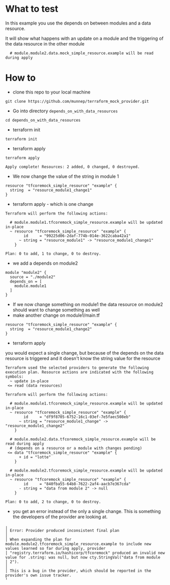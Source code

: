 # What to test

In this example you use the depends on between modules and a data resource. 

It will show what happens with an update on a module and the triggering of the data resource in the other module

```
  # module.module2.data.mock_simple_resource.example will be read during apply
```

# How to

- clone this repo to your local machine

```
git clone https://github.com/munnep/terraform_mock_provider.git
```
- Go into directory `depends_on_with_data_resources`
```
cd depends_on_with_data_resources
```
- terraform init
```
terraform init
```
- terraform apply
```
terraform apply
```
```
Apply complete! Resources: 2 added, 0 changed, 0 destroyed.
```
- We now change the value of the string in module 1

```
resource "tfcoremock_simple_resource" "example" {
  string  = "resource_module1_change1"
}
```
- terraform apply  - which is one change

```
Terraform will perform the following actions:

  # module.module1.tfcoremock_simple_resource.example will be updated in-place
  ~ resource "tfcoremock_simple_resource" "example" {
        id     = "99225d06-2daf-774b-014e-3622caba42a1"
      ~ string = "resource_module1" -> "resource_module1_change1"
    }

Plan: 0 to add, 1 to change, 0 to destroy.
```
- we add a depends on module2

```
module "module2" {
  source = "./module2"
  depends_on = [
    module.module1
  ]
}
```
- If we now change something on module1 the data resource on module2 should want to change something as well
- make another change on module1/main.tf

```
resource "tfcoremock_simple_resource" "example" {
  string  = "resource_module1_change2"
}

```
- terraform apply

you would expect a single change, but because of the depends on the data resource is triggered and it doesn't know the string value for the resource

```
Terraform used the selected providers to generate the following execution plan. Resource actions are indicated with the following symbols:
  ~ update in-place
 <= read (data resources)

Terraform will perform the following actions:

  # module.module1.tfcoremock_simple_resource.example will be updated in-place
  ~ resource "tfcoremock_simple_resource" "example" {
        id     = "df9f8705-6752-16c1-03ef-7e5faec508eb"
      ~ string = "resource_module1_change" -> "resource_module1_change2"
    }

  # module.module2.data.tfcoremock_simple_resource.example will be read during apply
  # (depends on a resource or a module with changes pending)
 <= data "tfcoremock_simple_resource" "example" {
      + id = "lotte"
    }

  # module.module2.tfcoremock_simple_resource.example will be updated in-place
  ~ resource "tfcoremock_simple_resource" "example" {
        id     = "840fba55-64b8-7622-2af4-aacb7e367cda"
      - string = "data from module 2" -> null
    }

Plan: 0 to add, 2 to change, 0 to destroy.
```

- you get an error instead of the only a single change. This is something the developers of the provider are looking at. 

```
╷
│ Error: Provider produced inconsistent final plan
│ 
│ When expanding the plan for module.module2.tfcoremock_simple_resource.example to include new values learned so far during apply, provider
│ "registry.terraform.io/hashicorp/tfcoremock" produced an invalid new value for .string: was null, but now cty.StringVal("data from module
│ 2").
│ 
│ This is a bug in the provider, which should be reported in the provider's own issue tracker.
╵
```